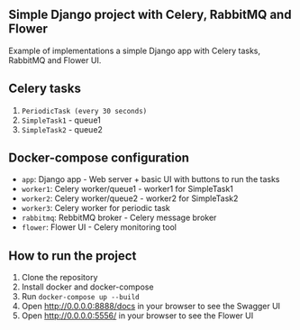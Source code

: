 ## Simple Django project with Celery, RabbitMQ and Flower 

Example of implementations a simple Django app with Celery tasks, RabbitMQ and Flower UI.

## Celery tasks

1. `PeriodicTask (every 30 seconds)`
2. `SimpleTask1` - queue1
3. `SimpleTask2` - queue2

## Docker-compose configuration

- `app`: Django app - Web server + basic UI with buttons to run the tasks
- `worker1`: Celery worker/queue1 - worker1 for SimpleTask1
- `worker2`: Celery worker/queue2 - worker2 for SimpleTask2
- `worker3`: Celery worker for periodic task
- `rabbitmq`: RebbitMQ broker - Celery message broker
- `flower`: Flower UI - Celery monitoring tool


## How to run the project

1. Clone the repository
2. Install docker and docker-compose
3. Run `docker-compose up --build`
4. Open http://0.0.0.0:8888/docs in your browser to see the Swagger UI
5. Open http://0.0.0.0:5556/ in your browser to see the Flower UI
